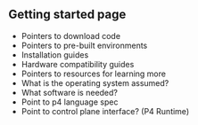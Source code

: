 

## Getting started page
* Pointers to download code
* Pointers to pre-built environments
* Installation guides
* Hardware compatibility guides
* Pointers to resources for learning more
* What is the operating system assumed?
* What software is needed?
* Point to p4 language spec
* Point to control plane interface? (P4 Runtime)
